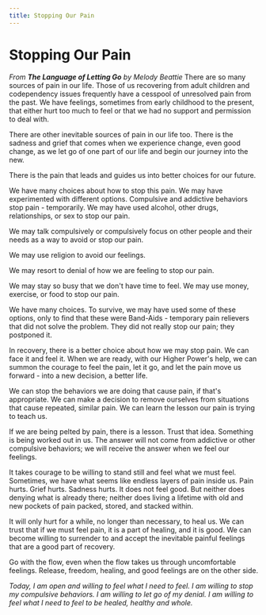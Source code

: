 ```yaml
---
title: Stopping Our Pain
---
```

# Stopping Our Pain
*From **The Language of Letting Go** by Melody Beattie*
There are so many sources of pain in our life. Those of us recovering from adult children and codependency issues frequently have a cesspool of unresolved pain from the past. We have feelings, sometimes from early childhood to the present, that either hurt too much to feel or that we had no support and permission to deal with.

There are other inevitable sources of pain in our life too. There is the sadness and grief that comes when we experience change, even good change, as we let go of one part of our life and begin our journey into the new.

There is the pain that leads and guides us into better choices for our future.

We have many choices about how to stop this pain. We may have experimented with different options. Compulsive and addictive behaviors stop pain - temporarily. We may have used alcohol, other drugs, relationships, or sex to stop our pain.

We may talk compulsively or compulsively focus on other people and their needs as a way to avoid or stop our pain.

We may use religion to avoid our feelings.

We may resort to denial of how we are feeling to stop our pain.

We may stay so busy that we don't have time to feel. We may use money, exercise, or food to stop our pain.

We have many choices. To survive, we may have used some of these options, only to find that these were Band-Aids - temporary pain relievers that did not solve the problem. They did not really stop our pain; they postponed it.

In recovery, there is a better choice about how we may stop pain. We can face it and feel it. When we are ready, with our Higher Power's help, we can summon the courage to feel the pain, let it go, and let the pain move us forward - into a new decision, a better life.

We can stop the behaviors we are doing that cause pain, if that's appropriate. We can make a decision to remove ourselves from situations that cause repeated, similar pain. We can learn the lesson our pain is trying to teach us.

If we are being pelted by pain, there is a lesson. Trust that idea. Something is being worked out in us. The answer will not come from addictive or other compulsive behaviors; we will receive the answer when we feel our feelings.

It takes courage to be willing to stand still and feel what we must feel. Sometimes, we have what seems like endless layers of pain inside us. Pain hurts. Grief hurts. Sadness hurts. It does not feel good. But neither does denying what is already there; neither does living a lifetime with old and new pockets of pain packed, stored, and stacked within.

It will only hurt for a while, no longer than necessary, to heal us. We can trust that if we must feel pain, it is a part of healing, and it is good. We can become willing to surrender to and accept the inevitable painful feelings that are a good part of recovery.

Go with the flow, even when the flow takes us through uncomfortable feelings. Release, freedom, healing, and good feelings are on the other side.

*Today, I am open and willing to feel what I need to feel. I am willing to stop my compulsive behaviors. I am willing to let go of my denial. I am willing to feel what I need to feel to be healed, healthy and whole.*

